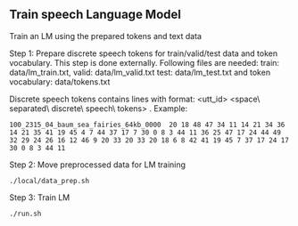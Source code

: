## Train speech Language Model

Train an LM using the prepared tokens and text data

Step 1:  Prepare discrete speech tokens for train/valid/test data and token vocabulary. This step is done externally.
Following files are needed: train: data/lm_train.txt, valid: data/lm_valid.txt test: data/lm_test.txt and token vocabulary: data/tokens.txt

Discrete speech tokens contains lines with format:  <utt_id> <space\ separated\ discrete\ speech\ tokens> . Example:  
```
100_2315_04_baum_sea_fairies_64kb_0000	20 18 48 47 34 11 14 21 34 36 14 21 35 41 19 45 4 7 44 37 17 7 30 0 8 3 44 11 36 25 47 17 24 44 49 32 29 24 26 16 12 46 9 20 33 20 33 20 18 6 8 42 41 19 45 7 37 17 24 17 30 0 8 3 44 11
```
Step 2: Move preprocessed data for LM training
```
./local/data_prep.sh
```

Step 3: Train LM
```
./run.sh
```
